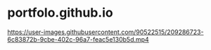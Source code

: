 # portfolo.github.io

https://user-images.githubusercontent.com/90522515/209286723-6c83872b-9cbe-402c-96a7-feac5e130b5d.mp4

